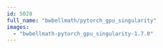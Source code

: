 ```yaml
---
id: 5028
full_name: "bwbellmath/pytorch_gpu_singularity"
images: 
  - "bwbellmath-pytorch_gpu_singularity-1.7.0"
---
```

